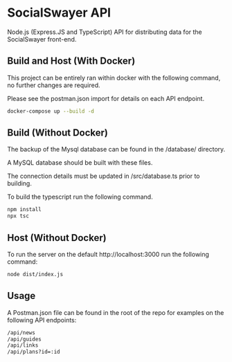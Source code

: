 # SocialSwayer API
Node.js (Express.JS and TypeScript) API for distributing data for the SocialSwayer front-end.

## Build and Host (With Docker)
This project can be entirely ran within docker with the following command, no further changes are required.

Please see the postman.json import for details on each API endpoint.

```bash
docker-compose up --build -d
```

## Build (Without Docker)
The backup of the Mysql database can be found in the /database/ directory. 

A MySQL database should be built with these files. 

The connection details must be updated in /src/database.ts prior to building. 

To build the typescript run the following command.

```bash
npm install
npx tsc
```

## Host (Without Docker)
To run the server on the default http://localhost:3000 run the following command:

```bash
node dist/index.js
```

## Usage
A Postman.json file can be found in the root of the repo for examples on the following API endpoints:

```bash
/api/news
/api/guides
/api/links
/api/plans?id=:id
```
